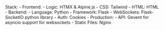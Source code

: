 Stack:
    - Frontend:
        - Logic: HTMX & Alpine.js
        - CSS: Tailwind
        - HTML: HTML
    - Backend:
        - Language: Python
        - Framework: Flask
        - WebSockets: Flask-SocketIO python library
        - Auth: Cookies
    - Production:
        - API: Gevent for asyncio support for websockets
        - Static Files: Nginx